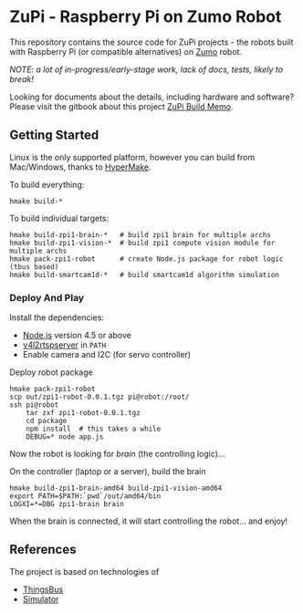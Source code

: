 # ZuPi - Raspberry Pi on Zumo Robot

This repository contains the source code for ZuPi projects - the robots built
with Raspberry Pi (or compatible alternatives) on
[Zumo](https://www.pololu.com/category/129/zumo-robots-and-accessories) robot.

_NOTE: a lot of in-progress/early-stage work, lack of docs, tests, likely to break!_

Looking for documents about the details, including hardware and software? Please
visit the gitbook about this project [ZuPi Build Memo](https://easeway.gitbooks.io/zupi-build-memo/content/).

## Getting Started

Linux is the only supported platform, however you can build from Mac/Windows,
thanks to [HyperMake](https://evo-cloud.github.io/hmake).


To build everything:

```
hmake build-*
```

To build individual targets:

```
hmake build-zpi1-brain-*   # build zpi1 brain for multiple archs
hmake build-zpi1-vision-*  # build zpi1 compute vision module for multiple archs
hmake pack-zpi1-robot      # create Node.js package for robot logic (tbus based)
hmake build-smartcam1d-*   # build smartcam1d algorithm simulation
```

### Deploy And Play

Install the dependencies:

- [Node.js](http://nodejs.org) version 4.5 or above
- [v4l2rtspserver](https://github.com/mpromonet/v4l2rtspserver) in `PATH`
- Enable camera and I2C (for servo controller)

Deploy robot package

```
hmake pack-zpi1-robot
scp out/zpi1-robot-0.0.1.tgz pi@robot:/root/
ssh pi@robot
    tar zxf zpi1-robot-0.0.1.tgz
    cd package
    npm install  # this takes a while
    DEBUG=* node app.js
```

Now the robot is looking for _brain_ (the controlling logic)...

On the controller (laptop or a server), build the brain

```
hmake build-zpi1-brain-amd64 build-zpi1-vision-amd64
export PATH=$PATH:`pwd`/out/amd64/bin
LOGXI=*=DBG zpi1-brain brain
```

When the brain is connected, it will start controlling the robot...
and enjoy!

## References

The project is based on technologies of

- [ThingsBus](https://github.com/robotalks/tbus)
- [Simulator](https://github.com/robotalks/simulator)
